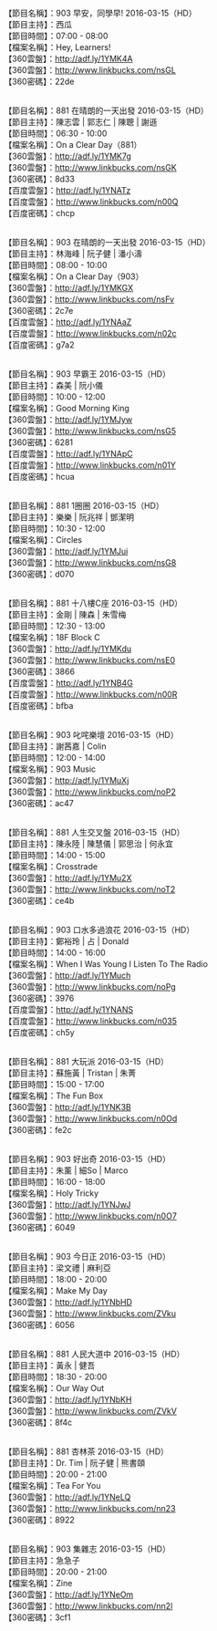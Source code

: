 <br>【節目名稱】：903 早安，同學早! 2016-03-15（HD）
<br>【節目主持】：西瓜
<br>【節目時間】：07:00 - 08:00
<br>【檔案名稱】：Hey, Learners!
<br>【360雲盤】：http://adf.ly/1YMK4A
<br>【360雲盤】：http://www.linkbucks.com/nsGL
<br>【360密碼】：22de

<br>【節目名稱】：881 在晴朗的一天出發 2016-03-15（HD）
<br>【節目主持】：陳志雲 | 郭志仁 | 陳聰 | 謝遜
<br>【節目時間】：06:30 - 10:00
<br>【檔案名稱】：On a Clear Day（881）
<br>【360雲盤】：http://adf.ly/1YMK7g
<br>【360雲盤】：http://www.linkbucks.com/nsGK
<br>【360密碼】：8d33
<br>【百度雲盤】：http://adf.ly/1YNATz
<br>【百度雲盤】：http://www.linkbucks.com/n00Q
<br>【百度密碼】：chcp

<br>【節目名稱】：903 在晴朗的一天出發 2016-03-15（HD）
<br>【節目主持】：林海峰 | 阮子健 | 潘小濤
<br>【節目時間】：08:00 - 10:00
<br>【檔案名稱】：On a Clear Day（903）
<br>【360雲盤】：http://adf.ly/1YMKGX
<br>【360雲盤】：http://www.linkbucks.com/nsFv
<br>【360密碼】：2c7e
<br>【百度雲盤】：http://adf.ly/1YNAaZ
<br>【百度雲盤】：http://www.linkbucks.com/n02c
<br>【百度密碼】：g7a2

<br>【節目名稱】：903 早霸王 2016-03-15（HD）
<br>【節目主持】：森美 | 阮小儀
<br>【節目時間】：10:00 - 12:00
<br>【檔案名稱】：Good Morning King
<br>【360雲盤】：http://adf.ly/1YMJyw
<br>【360雲盤】：http://www.linkbucks.com/nsG5
<br>【360密碼】：6281
<br>【百度雲盤】：http://adf.ly/1YNApC
<br>【百度雲盤】：http://www.linkbucks.com/n01Y
<br>【百度密碼】：hcua

<br>【節目名稱】：881 1圈圈 2016-03-15（HD）
<br>【節目主持】：樂樂 | 阮兆祥 | 鄧潔明
<br>【節目時間】：10:30 - 12:00
<br>【檔案名稱】：Circles
<br>【360雲盤】：http://adf.ly/1YMJui
<br>【360雲盤】：http://www.linkbucks.com/nsG8
<br>【360密碼】：d070

<br>【節目名稱】：881 十八樓C座 2016-03-15（HD）
<br>【節目主持】：金剛 | 陳森 | 朱雪梅
<br>【節目時間】：12:30 - 13:00
<br>【檔案名稱】：18F Block C
<br>【360雲盤】：http://adf.ly/1YMKdu
<br>【360雲盤】：http://www.linkbucks.com/nsE0
<br>【360密碼】：3866
<br>【百度雲盤】：http://adf.ly/1YNB4G
<br>【百度雲盤】：http://www.linkbucks.com/n00R
<br>【百度密碼】：bfba

<br>【節目名稱】：903 叱咤樂壇 2016-03-15（HD）
<br>【節目主持】：謝茜嘉 | Colin
<br>【節目時間】：12:00 - 14:00
<br>【檔案名稱】：903 Music
<br>【360雲盤】：http://adf.ly/1YMuXj
<br>【360雲盤】：http://www.linkbucks.com/noP2
<br>【360密碼】：ac47

<br>【節目名稱】：881 人生交叉盤 2016-03-15（HD）
<br>【節目主持】：陳永陸 | 陳慧儀 | 郭思治 | 何永宜
<br>【節目時間】：14:00 - 15:00
<br>【檔案名稱】：Crosstrade
<br>【360雲盤】：http://adf.ly/1YMu2X
<br>【360雲盤】：http://www.linkbucks.com/noT2
<br>【360密碼】：ce4b

<br>【節目名稱】：903 口水多過浪花 2016-03-15（HD）
<br>【節目主持】：鄭裕玲 | 占 | Donald
<br>【節目時間】：14:00 - 16:00
<br>【檔案名稱】：When I Was Young I Listen To The Radio
<br>【360雲盤】：http://adf.ly/1YMuch
<br>【360雲盤】：http://www.linkbucks.com/noPg
<br>【360密碼】：3976
<br>【百度雲盤】：http://adf.ly/1YNANS
<br>【百度雲盤】：http://www.linkbucks.com/n035
<br>【百度密碼】：ch5y

<br>【節目名稱】：881 大玩派 2016-03-15（HD）
<br>【節目主持】：蘇施黃 | Tristan | 朱菁
<br>【節目時間】：15:00 - 17:00
<br>【檔案名稱】：The Fun Box
<br>【360雲盤】：http://adf.ly/1YNK3B
<br>【360雲盤】：http://www.linkbucks.com/n0Od
<br>【360密碼】：fe2c

<br>【節目名稱】：903 好出奇 2016-03-15（HD）
<br>【節目主持】：朱薰 | 細So | Marco
<br>【節目時間】：16:00 - 18:00
<br>【檔案名稱】：Holy Tricky
<br>【360雲盤】：http://adf.ly/1YNJwJ
<br>【360雲盤】：http://www.linkbucks.com/n0O7
<br>【360密碼】：6049

<br>【節目名稱】：903 今日正 2016-03-15（HD）
<br>【節目主持】：梁文禮 | 麻利亞
<br>【節目時間】：18:00 - 20:00
<br>【檔案名稱】：Make My Day
<br>【360雲盤】：http://adf.ly/1YNbHD
<br>【360雲盤】：http://www.linkbucks.com/ZVku
<br>【360密碼】：6056

<br>【節目名稱】：881 人民大道中 2016-03-15（HD）
<br>【節目主持】：黃永 | 健吾
<br>【節目時間】：18:30 - 20:00
<br>【檔案名稱】：Our Way Out
<br>【360雲盤】：http://adf.ly/1YNbKH
<br>【360雲盤】：http://www.linkbucks.com/ZVkV
<br>【360密碼】：8f4c

<br>【節目名稱】：881 杏林茶 2016-03-15（HD）
<br>【節目主持】：Dr. Tim | 阮子健 | 熊書頤
<br>【節目時間】：20:00 - 21:00
<br>【檔案名稱】：Tea For You
<br>【360雲盤】：http://adf.ly/1YNeLQ
<br>【360雲盤】：http://www.linkbucks.com/nn23
<br>【360密碼】：8922

<br>【節目名稱】：903 集雜志 2016-03-15（HD）
<br>【節目主持】：急急子
<br>【節目時間】：20:00 - 21:00
<br>【檔案名稱】：Zine
<br>【360雲盤】：http://adf.ly/1YNeOm
<br>【360雲盤】：http://www.linkbucks.com/nn2l
<br>【360密碼】：3cf1
